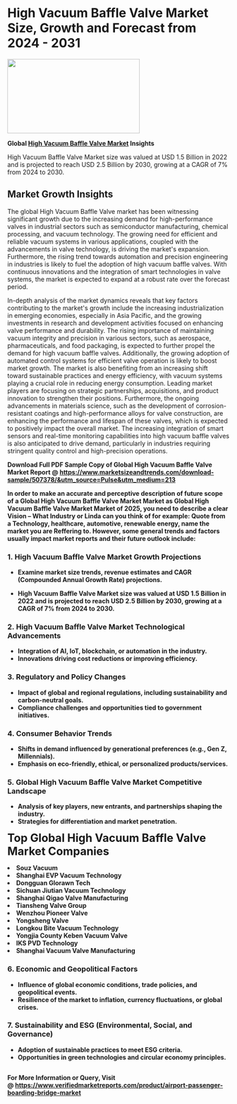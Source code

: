 <H1>High Vacuum Baffle Valve Market Size, Growth and Forecast from 2024 - 2031</H1><img class="aligncenter size-medium wp-image-584254" src="https://thirdeyenews.in/wp-content/uploads/2024/09/Global-Market-Research-300x168.jpeg" alt="" width="300" height="168" /><p><strong>Global&nbsp;<a href="https://www.marketsizeandtrends.com/download-sample/507378/&amp;utm_source=Pulse&amp;utm_medium=213">High Vacuum Baffle Valve Market</a> Insights</strong></p><p>High Vacuum Baffle Valve Market size was valued at USD 1.5 Billion in 2022 and is projected to reach USD 2.5 Billion by 2030, growing at a CAGR of 7% from 2024 to 2030.</p><p><h2>Market Growth Insights</h2> <p>The global High Vacuum Baffle Valve market has been witnessing significant growth due to the increasing demand for high-performance valves in industrial sectors such as semiconductor manufacturing, chemical processing, and vacuum technology. The growing need for efficient and reliable vacuum systems in various applications, coupled with the advancements in valve technology, is driving the market's expansion. Furthermore, the rising trend towards automation and precision engineering in industries is likely to fuel the adoption of high vacuum baffle valves. With continuous innovations and the integration of smart technologies in valve systems, the market is expected to expand at a robust rate over the forecast period.</p> <p><strong></strong></p> <p>In-depth analysis of the market dynamics reveals that key factors contributing to the market's growth include the increasing industrialization in emerging economies, especially in Asia Pacific, and the growing investments in research and development activities focused on enhancing valve performance and durability. The rising importance of maintaining vacuum integrity and precision in various sectors, such as aerospace, pharmaceuticals, and food packaging, is expected to further propel the demand for high vacuum baffle valves. Additionally, the growing adoption of automated control systems for efficient valve operation is likely to boost market growth. The market is also benefiting from an increasing shift toward sustainable practices and energy efficiency, with vacuum systems playing a crucial role in reducing energy consumption. Leading market players are focusing on strategic partnerships, acquisitions, and product innovation to strengthen their positions. Furthermore, the ongoing advancements in materials science, such as the development of corrosion-resistant coatings and high-performance alloys for valve construction, are enhancing the performance and lifespan of these valves, which is expected to positively impact the overall market. The increasing integration of smart sensors and real-time monitoring capabilities into high vacuum baffle valves is also anticipated to drive demand, particularly in industries requiring stringent quality control and high-precision operations. <p><strong></p><p><span class=""><strong>Download Full PDF Sample Copy of Global High Vacuum Baffle Valve Market Report</strong> @ <a href="https://www.marketsizeandtrends.com/download-sample/507378/&amp;utm_source=Pulse&amp;utm_medium=213" target="_blank">https://www.marketsizeandtrends.com/download-sample/507378/&amp;utm_source=Pulse&amp;utm_medium=213</a></span></p><p>In order to make an accurate and perceptive description of future scope of a Global&nbsp;High Vacuum Baffle Valve Market Market as Global&nbsp;High Vacuum Baffle Valve Market Market of 2025, you need to describe a clear Vision &ndash; What Industry or Linda can you think of for example: Quote from a Technology, healthcare, automotive, renewable energy, name the market you are Reffering to. However, some general trends and factors usually impact market reports and their future outlook include:</p><h3>1.&nbsp;<strong>High Vacuum Baffle Valve Market Growth Projections</strong></h3><ul><li>Examine market size trends, revenue estimates and CAGR (Compounded Annual Growth Rate) projections.</li><li><p>High Vacuum Baffle Valve Market size was valued at USD 1.5 Billion in 2022 and is projected to reach USD 2.5 Billion by 2030, growing at a CAGR of 7% from 2024 to 2030.</p></li></ul><h3>2.&nbsp;<strong>High Vacuum Baffle Valve Market Technological Advancements</strong></h3><ul><li>Integration of AI, IoT, blockchain, or automation in the industry.</li><li>Innovations driving cost reductions or improving efficiency.</li></ul><h3>3.&nbsp;<strong>Regulatory and Policy Changes</strong></h3><ul><li>Impact of global and regional regulations, including sustainability and carbon-neutral goals.</li><li>Compliance challenges and opportunities tied to government initiatives.</li></ul><h3>4.&nbsp;<strong>Consumer Behavior Trends</strong></h3><ul><li>Shifts in demand influenced by generational preferences (e.g., Gen Z, Millennials).</li><li>Emphasis on eco-friendly, ethical, or personalized products/services.</li></ul><h3>5.&nbsp;<strong>Global High Vacuum Baffle Valve Market Competitive Landscape</strong></h3><ul><li>Analysis of key players, new entrants, and partnerships shaping the industry.</li><li>Strategies for differentiation and market penetration.</li></ul><p data-pm-slice="1 1 []"><span style="color: inherit; font-family: inherit; font-size: 25px;">Top Global High Vacuum Baffle Valve Market Companies</span></p><div class="" data-test-id=""><p><li>Souz Vacuum</li><li> Shanghai EVP Vacuum Technology</li><li> Dongguan Glorawn Tech</li><li> Sichuan Jiutian Vacuum Technology</li><li> Shanghai Qigao Valve Manufacturing</li><li> Tiansheng Valve Group</li><li> Wenzhou Pioneer Valve</li><li> Yongsheng Valve</li><li> Longkou Bite Vacuum Technology</li><li> Yongjia County Keben Vacuum Valve</li><li> IKS PVD Technology</li><li> Shanghai Vacuum Valve Manufacturing</li></p></div><h3>6.&nbsp;<strong>Economic and Geopolitical Factors</strong></h3><ul><li>Influence of global economic conditions, trade policies, and geopolitical events.</li><li>Resilience of the market to inflation, currency fluctuations, or global crises.</li></ul><h3>7.&nbsp;<strong>Sustainability and ESG (Environmental, Social, and Governance)</strong></h3><ul><li>Adoption of sustainable practices to meet ESG criteria.</li><li>Opportunities in green technologies and circular economy principles.</li></ul><h2><strong style="font-size: 14px;">For More Information or Query, Visit @&nbsp;</strong><a style="background-color: #ffffff; font-size: 14px;" href="https://www.marketsizeandtrends.com/report/high-vacuum-baffle-valve-market/" target="_blank">https://www.verifiedmarketreports.com/product/airport-passenger-boarding-bridge-market</a></h2>
